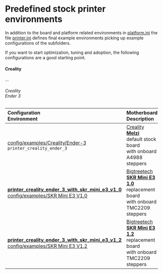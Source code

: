 # Predefined stock printer environments
In addition to the board and platform related environments in [platform.ini](../../platformio.ini) the file [printer.ini](printer.ini) defines final example environments picking up example configurations of the subfolders.

If you want to start optimization, tuning and adoption, the following configurations are a good starting point.

#### Creality
...

###### Creality<br>Ender 3

  | Configuration<br />Environment | Motherboard<br />Description |
  | :---------- | :------------ |
  | [config/examples/Creality/Ender-3](Creality/Ender-3)<br />`printer_creality_ender_3` | [Creality](Creality) __[Melzi](../../Marlin/src/pins/sanguino/pins_MELZI_CREALITY.h)__<br />default stock board<br />with onboard A4988 steppers |
  | [__printer_creality_ender_3_with_skr_mini_e3_v1_0__](printer.ini#L5)<br />[config/examples/SKR Mini E3 V1.0](BigTreeTech/SKR%20Mini%20E3%201.0) | [Bigtreetech](BigTreeTech) __[SKR Mini E3 1.0](../../Marlin/src/pins/stm32/pins_BTT_SKR_MINI_E3_V1_0.h)__<br />replacement board<br />with onboard TMC2209 steppers |
  | [__printer_creality_ender_3_with_skr_mini_e3_v1_2__](printer.ini#L9)<br />[config/examples/SKR Mini E3 V1.2](BigTreeTech/SKR%20Mini%20E3%201.2) | [Bigtreetech](Bigtreetech) __[SKR Mini E3 1.2](../../Marlin/src/pins/stm32/pins_BTT_SKR_MINI_E3_V1_2.h)__<br />replacement board<br />with onboard TMC2209 steppers |

